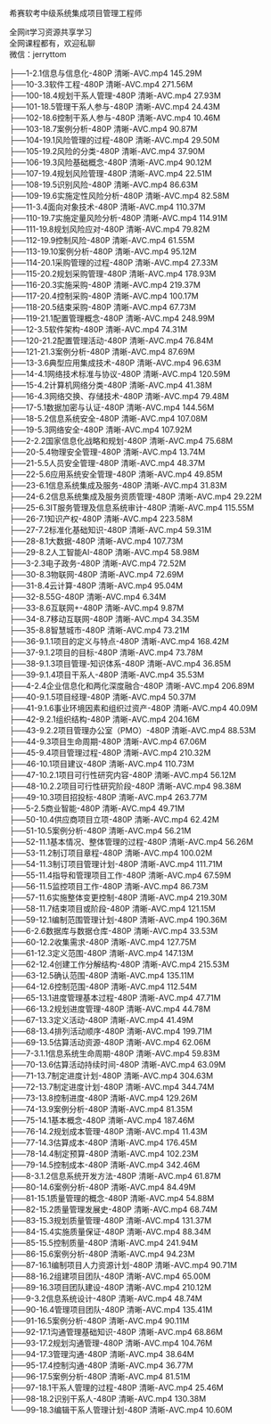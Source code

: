 希赛软考中级系统集成项目管理工程师

全网it学习资源共享学习<br>全网课程都有，欢迎私聊<br>微信：jerryttom<br>

├──1-2.1信息与信息化-480P 清晰-AVC.mp4 145.29M<br> ├──10-3.3软件工程-480P 清晰-AVC.mp4 271.56M<br> ├──100-18.4规划干系人管理-480P 清晰-AVC.mp4 27.93M<br> ├──101-18.5管理干系人参与-480P 清晰-AVC.mp4 24.43M<br> ├──102-18.6控制干系人参与-480P 清晰-AVC.mp4 10.46M<br> ├──103-18.7案例分析-480P 清晰-AVC.mp4 90.87M<br> ├──104-19.1风险管理的过程-480P 清晰-AVC.mp4 29.50M<br> ├──105-19.2风险的分类-480P 清晰-AVC.mp4 37.90M<br> ├──106-19.3风险基础概念-480P 清晰-AVC.mp4 90.12M<br> ├──107-19.4规划风险管理-480P 清晰-AVC.mp4 22.51M<br> ├──108-19.5识别风险-480P 清晰-AVC.mp4 86.63M<br> ├──109-19.6实施定性风险分析-480P 清晰-AVC.mp4 82.58M<br> ├──11-3.4面向对象技术-480P 清晰-AVC.mp4 110.37M<br> ├──110-19.7实施定量风险分析-480P 清晰-AVC.mp4 114.91M<br> ├──111-19.8规划风险应对-480P 清晰-AVC.mp4 79.82M<br> ├──112-19.9控制风险-480P 清晰-AVC.mp4 61.55M<br> ├──113-19.10案例分析-480P 清晰-AVC.mp4 95.12M<br> ├──114-20.1采购管理的过程-480P 清晰-AVC.mp4 27.33M<br> ├──115-20.2规划采购管理-480P 清晰-AVC.mp4 178.93M<br> ├──116-20.3实施采购-480P 清晰-AVC.mp4 219.37M<br> ├──117-20.4控制采购-480P 清晰-AVC.mp4 100.17M<br> ├──118-20.5结束采购-480P 清晰-AVC.mp4 67.73M<br> ├──119-21.1配置管理概念-480P 清晰-AVC.mp4 248.99M<br> ├──12-3.5软件架构-480P 清晰-AVC.mp4 74.31M<br> ├──120-21.2配置管理活动-480P 清晰-AVC.mp4 76.84M<br> ├──121-21.3案例分析-480P 清晰-AVC.mp4 87.69M<br> ├──13-3.6典型应用集成技术-480P 清晰-AVC.mp4 96.63M<br> ├──14-4.1网络技术标准与协议-480P 清晰-AVC.mp4 120.59M<br> ├──15-4.2计算机网络分类-480P 清晰-AVC.mp4 41.38M<br> ├──16-4.3网络交换、存储技术-480P 清晰-AVC.mp4 79.48M<br> ├──17-5.1数据加密与认证-480P 清晰-AVC.mp4 144.56M<br> ├──18-5.2信息系统安全-480P 清晰-AVC.mp4 107.08M<br> ├──19-5.3网络安全-480P 清晰-AVC.mp4 107.92M<br> ├──2-2.2国家信息化战略和规划-480P 清晰-AVC.mp4 75.68M<br> ├──20-5.4物理安全管理-480P 清晰-AVC.mp4 13.74M<br> ├──21-5.5人员安全管理-480P 清晰-AVC.mp4 48.37M<br> ├──22-5.6应用系统安全管理-480P 清晰-AVC.mp4 49.85M<br> ├──23-6.1信息系统集成及服务-480P 清晰-AVC.mp4 31.83M<br> ├──24-6.2信息系统集成及服务资质管理-480P 清晰-AVC.mp4 29.22M<br> ├──25-6.3IT服务管理及信息系统审计-480P 清晰-AVC.mp4 115.55M<br> ├──26-7.1知识产权-480P 清晰-AVC.mp4 223.58M<br> ├──27-7.2标准化基础知识-480P 清晰-AVC.mp4 59.31M<br> ├──28-8.1大数据-480P 清晰-AVC.mp4 107.73M<br> ├──29-8.2人工智能AI-480P 清晰-AVC.mp4 58.98M<br> ├──3-2.3电子政务-480P 清晰-AVC.mp4 72.52M<br> ├──30-8.3物联网-480P 清晰-AVC.mp4 72.69M<br> ├──31-8.4云计算-480P 清晰-AVC.mp4 95.04M<br> ├──32-8.55G-480P 清晰-AVC.mp4 6.34M<br> ├──33-8.6互联网+-480P 清晰-AVC.mp4 9.87M<br> ├──34-8.7移动互联网-480P 清晰-AVC.mp4 34.35M<br> ├──35-8.8智慧城市-480P 清晰-AVC.mp4 73.21M<br> ├──36-9.1.1项目的定义与特点-480P 清晰-AVC.mp4 168.42M<br> ├──37-9.1.2项目的目标-480P 清晰-AVC.mp4 73.78M<br> ├──38-9.1.3项目管理-知识体系-480P 清晰-AVC.mp4 36.85M<br> ├──39-9.1.4项目干系人-480P 清晰-AVC.mp4 35.53M<br> ├──4-2.4企业信息化和两化深度融合-480P 清晰-AVC.mp4 206.89M<br> ├──40-9.1.5项目经理-480P 清晰-AVC.mp4 50.37M<br> ├──41-9.1.6事业环境因素和组织过资产-480P 清晰-AVC.mp4 40.09M<br> ├──42-9.2.1组织结构-480P 清晰-AVC.mp4 204.16M<br> ├──43-9.2.2项目管理办公室（PMO）-480P 清晰-AVC.mp4 88.53M<br> ├──44-9.3项目生命周期-480P 清晰-AVC.mp4 67.06M<br> ├──45-9.4项目管理过程-480P 清晰-AVC.mp4 210.32M<br> ├──46-10.1项目建议-480P 清晰-AVC.mp4 110.73M<br> ├──47-10.2.1项目可行性研究内容-480P 清晰-AVC.mp4 56.12M<br> ├──48-10.2.2项目可行性研究阶段-480P 清晰-AVC.mp4 98.38M<br> ├──49-10.3项目招投标-480P 清晰-AVC.mp4 263.77M<br> ├──5-2.5商业智能-480P 清晰-AVC.mp4 49.71M<br> ├──50-10.4供应商项目立项-480P 清晰-AVC.mp4 62.42M<br> ├──51-10.5案例分析-480P 清晰-AVC.mp4 56.21M<br> ├──52-11.1基本情况、整体管理的过程-480P 清晰-AVC.mp4 56.26M<br> ├──53-11.2制订项目章程-480P 清晰-AVC.mp4 100.02M<br> ├──54-11.3制订项目管理计划-480P 清晰-AVC.mp4 111.71M<br> ├──55-11.4指导和管理项目工作-480P 清晰-AVC.mp4 67.59M<br> ├──56-11.5监控项目工作-480P 清晰-AVC.mp4 86.73M<br> ├──57-11.6实施整体变更控制-480P 清晰-AVC.mp4 219.30M<br> ├──58-11.7结束项目或阶段-480P 清晰-AVC.mp4 121.15M<br> ├──59-12.1编制范围管理计划-480P 清晰-AVC.mp4 190.36M<br> ├──6-2.6数据库与数据仓库-480P 清晰-AVC.mp4 33.53M<br> ├──60-12.2收集需求-480P 清晰-AVC.mp4 127.75M<br> ├──61-12.3定义范围-480P 清晰-AVC.mp4 147.13M<br> ├──62-12.4创建工作分解结构-480P 清晰-AVC.mp4 215.53M<br> ├──63-12.5确认范围-480P 清晰-AVC.mp4 135.11M<br> ├──64-12.6控制范围-480P 清晰-AVC.mp4 112.54M<br> ├──65-13.1进度管理基本过程-480P 清晰-AVC.mp4 47.71M<br> ├──66-13.2规划进度管理-480P 清晰-AVC.mp4 44.78M<br> ├──67-13.3定义活动-480P 清晰-AVC.mp4 41.49M<br> ├──68-13.4排列活动顺序-480P 清晰-AVC.mp4 199.71M<br> ├──69-13.5估算活动资源-480P 清晰-AVC.mp4 62.06M<br> ├──7-3.1.1信息系统生命周期-480P 清晰-AVC.mp4 59.83M<br> ├──70-13.6估算活动持续时间-480P 清晰-AVC.mp4 63.09M<br> ├──71-13.7制定进度计划-480P 清晰-AVC.mp4 304.63M<br> ├──72-13.7制定进度计划-480P 清晰-AVC.mp4 344.74M<br> ├──73-13.8控制进度-480P 清晰-AVC.mp4 129.26M<br> ├──74-13.9案例分析-480P 清晰-AVC.mp4 81.35M<br> ├──75-14.1基本概念-480P 清晰-AVC.mp4 187.46M<br> ├──76-14.2规划成本管理-480P 清晰-AVC.mp4 11.43M<br> ├──77-14.3估算成本-480P 清晰-AVC.mp4 176.45M<br> ├──78-14.4制定预算-480P 清晰-AVC.mp4 102.23M<br> ├──79-14.5控制成本-480P 清晰-AVC.mp4 342.46M<br> ├──8-3.1.2信息系统开发方法-480P 清晰-AVC.mp4 61.87M<br> ├──80-14.6案例分析-480P 清晰-AVC.mp4 84.49M<br> ├──81-15.1质量管理的概念-480P 清晰-AVC.mp4 54.88M<br> ├──82-15.2质量管理发展史-480P 清晰-AVC.mp4 68.74M<br> ├──83-15.3规划质量管理-480P 清晰-AVC.mp4 131.37M<br> ├──84-15.4实施质量保证-480P 清晰-AVC.mp4 88.34M<br> ├──85-15.5控制质量-480P 清晰-AVC.mp4 241.94M<br> ├──86-15.6案例分析-480P 清晰-AVC.mp4 94.23M<br> ├──87-16.1编制项目人力资源计划-480P 清晰-AVC.mp4 90.71M<br> ├──88-16.2组建项目团队-480P 清晰-AVC.mp4 65.00M<br> ├──89-16.3项目团队建设-480P 清晰-AVC.mp4 210.12M<br> ├──9-3.2信息系统设计-480P 清晰-AVC.mp4 48.74M<br> ├──90-16.4管理项目团队-480P 清晰-AVC.mp4 135.41M<br> ├──91-16.5案例分析-480P 清晰-AVC.mp4 90.11M<br> ├──92-17.1沟通管理基础知识-480P 清晰-AVC.mp4 68.86M<br> ├──93-17.2规划沟通管理-480P 清晰-AVC.mp4 104.76M<br> ├──94-17.3管理沟通-480P 清晰-AVC.mp4 38.64M<br> ├──95-17.4控制沟通-480P 清晰-AVC.mp4 36.77M<br> ├──96-17.5案例分析-480P 清晰-AVC.mp4 81.51M<br> ├──97-18.1干系人管理的过程-480P 清晰-AVC.mp4 25.46M<br> ├──98-18.2识别干系人-480P 清晰-AVC.mp4 130.38M<br> └──99-18.3编辑干系人管理计划-480P 清晰-AVC.mp4 10.60M